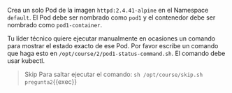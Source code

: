 Crea un solo Pod de la imagen `httpd:2.4.41-alpine` en el Namespace `default`. El Pod debe ser nombrado como `pod1` y el contenedor debe ser nombrado como `pod1-container`.

Tu líder técnico quiere ejecutar manualmente en ocasiones un comando para mostrar el estado exacto de ese Pod. Por favor escribe un comando que haga esto en `/opt/course/2/pod1-status-command.sh`. El comando debe usar kubectl.

> Skip
> Para saltar ejecutar el comando:
> `sh /opt/course/skip.sh pregunta2`{{exec}}
